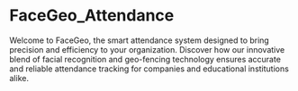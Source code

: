 # FaceGeo_Attendance
Welcome to FaceGeo, the smart attendance system designed to bring precision and efficiency to your organization. Discover how our innovative blend of facial recognition and geo-fencing technology ensures accurate and reliable attendance tracking for companies and educational institutions alike.
